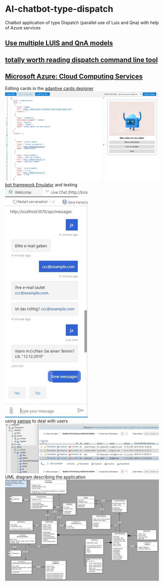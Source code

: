 # AI-chatbot-type-dispatch
Chatbot application of type Dispatch (parallel use of Luis and Qna) with help of Azure services
## [Use multiple LUIS and QnA models](https://docs.microsoft.com/en-us/azure/bot-service/bot-builder-tutorial-dispatch?view=azure-bot-service-4.0&tabs=cs)
## [totally worth reading dispatch command line tool](https://github.com/microsoft/botbuilder-tools/tree/master/packages/Dispatch)
## [Microsoft Azure: Cloud Computing Services](https://azure.microsoft.com/en-us/free/search/?&ef_id=EAIaIQobChMI3eb947vy6QIVDO3tCh2EBg9gEAAYASAAEgKNpvD_BwE:G:s&OCID=AID2000076_SEM_EAIaIQobChMI3eb947vy6QIVDO3tCh2EBg9gEAAYASAAEgKNpvD_BwE:G:s&dclid=CMO6hou88ukCFQjKuwgdzpIBZw)

Editing cards in the [adaptive cards designer](https://adaptivecards.io/designer/)
![1](screenshots/1.JPG) <br/>
[bot framework Emulator](https://github.com/Microsoft/BotFramework-Emulator) and testing  <br/>
![2](screenshots/2.jpg) <br/>
 using [xampp](https://www.apachefriends.org/index.html) to deal with users 
![3](screenshots/3.jpg) 
UML diagram describing the application
![4](screenshots/uml.jpg) 

